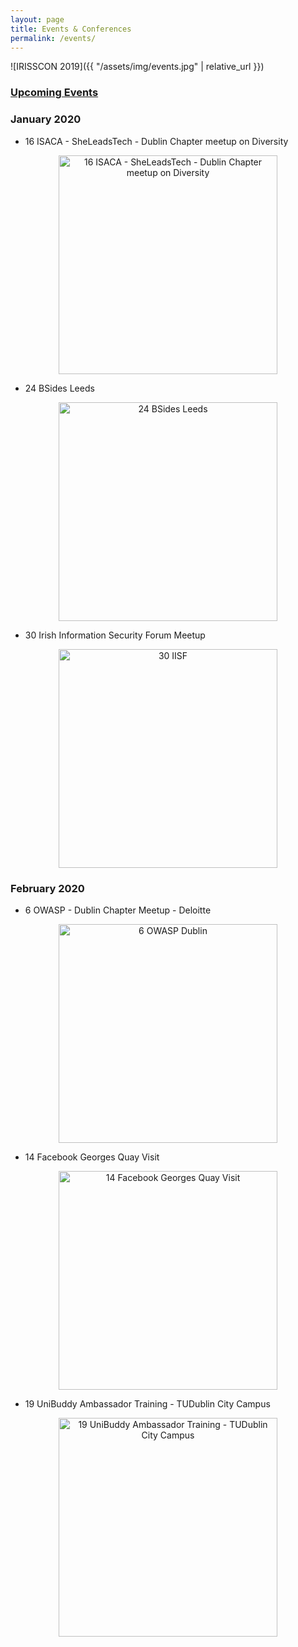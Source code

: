 ```yaml
---
layout: page
title: Events & Conferences
permalink: /events/
---
```


![IRISSCON 2019]({{ "/assets/img/events.jpg" | relative_url }})

### [Upcoming Events](https://heff.ie/upcoming/)

### January 2020

- 16 ISACA - SheLeadsTech - Dublin Chapter meetup on Diversity <br />
<p align="center">
  <img src="{{"/assets/img/isaca.jpg" | relative_url }}" alt="16 ISACA - SheLeadsTech - Dublin Chapter meetup on Diversity" width="350" />
</p>

- 24 BSides Leeds <br />
<p align="center">
  <img src="{{"/assets/img/BSides Leeds.jpg" | relative_url }}" alt="24 BSides Leeds" width="350" />
</p>

- 30 Irish Information Security Forum Meetup <br />
<p align="center">
  <img src="{{"/assets/img/iisf.jpg" | relative_url }}" alt="30 IISF" width="350" />
</p>

### February 2020

- 6 OWASP - Dublin Chapter Meetup - Deloitte <br />
<p align="center">
  <img src="{{"/assets/img/owasp0.jpg" | relative_url }}" alt="6 OWASP Dublin" width="350" />
</p>

- 14 Facebook Georges Quay Visit <br />
<p align="center">
  <img src="{{"/assets/img/facebook.jpg" | relative_url }}" alt="14 Facebook Georges Quay Visit" width="350" />
</p>

- 19 UniBuddy Ambassador Training - TUDublin City Campus <br />
<p align="center">
  <img src="{{"/assets/img/unibuddy.jpg" | relative_url }}" alt="19 UniBuddy Ambassador Training - TUDublin City Campus" width="350" />
</p>
